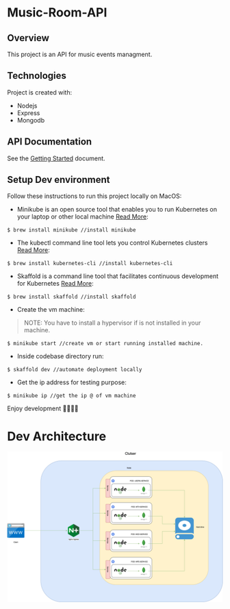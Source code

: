 # Music-Room-API
## Overview
This project is an API for music events managment.

## Technologies
Project is created with:
* Nodejs
* Express
* Mongodb

## API Documentation
See the [Getting Started](https://localhost/) document.

## Setup Dev environment

Follow these instructions to run this project locally on MacOS:

- Minikube is an open source tool that enables you to run Kubernetes on your laptop or other local machine [Read More](https://kubernetes.io/docs/tutorials/hello-minikube/):
```
$ brew install minikube //install minikube
```

- The kubectl command line tool lets you control Kubernetes clusters [Read More](https://kubernetes.io/docs/tasks/tools/):
```
$ brew install kubernetes-cli //install kubernetes-cli
```

- Skaffold is a command line tool that facilitates continuous development for Kubernetes [Read More](https://skaffold.dev/):
```
$ brew install skaffold //install skaffold
```

- Create the vm machine: 
> NOTE: You have to install a hypervisor if is not installed in your machine.
```
$ minikube start //create vm or start running installed machine.
```

- Inside codebase directory run:
```
$ skaffold dev //automate deployment locally
```

- Get the ip address for testing purpose:

```
$ minikube ip //get the ip @ of vm machine
```

Enjoy development 🎉🎉🎉🎉

# Dev Architecture

![alt text](https://github.com/simofilahi/Music-Room-API/blob/main/assets/dev-architecture.png)


